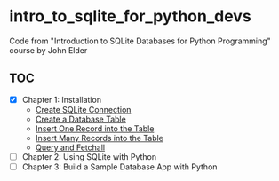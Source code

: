# intro_to_sqlite_for_python_devs

Code from "Introduction to SQLite Databases for Python Programming" course by John Elder

## TOC

- [x] Chapter 1: Installation
    - [Create SQLite Connection](src/chapter1/create_sqlite_connection.py)
    - [Create a Database Table](src/chapter1/create_db_table.py)
    - [Insert One Record into the Table](src/chapter1/insert_one_record_into_table.py)
    - [Insert Many Records into the Table](src/chapter1/insert_many_records_into_table.py)
    - [Query and Fetchall](src/chapter1/query_and_fetchall.py)
- [ ] Chapter 2: Using SQLite with Python
- [ ] Chapter 3: Build a Sample Database App with Python
